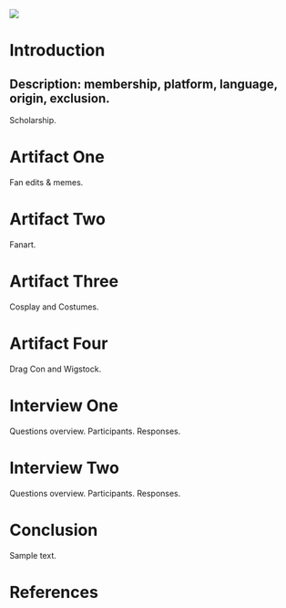 <a href="https://www.juncture-digital.org"><img src="https://juncture-digital.github.io/juncture/static/images/ve-button.png"></a>

<param ve-config
       title="Queer Spaces and Drag Communities"
       author="Allison Caban"
banner="https://commons.wikimedia.org/wiki/File:Green_Blue_Bold_Playful_Fashion_Product_Announcement_Landscape_Banner_(1).jpg"
	layout="vertical">

# Introduction
## Description: membership, platform, language, origin, exclusion.
<param ve-iframe
	label="A Fan's First Experience Attending Drag Con 2019"
	description="Tiffy Goes to Drag Con 2019 by Tiffy Quake"
	license="Public Domain"
	url="https://i.pinimg.com/control2/736x/95/68/02/95680260db6673b75609a3554ae8eb4d.jpg">
Scholarship.
<param ve-iframe
src="https://archive.org/details/1_20210320_20210320_0857/%D8%A7%D9%84%D8%AC%D8%A7%D9%85%D8%B9%20%D9%84%D9%85%D9%81%D8%B1%D8%AF%D8%A7%D8%AA%20%D8%A7%D9%84%D8%A3%D8%AF%D9%88%D9%8A%D8%A9%20%D9%88%D8%A7%D9%84%D8%A3%D8%BA%D8%AF%D9%8A%D8%A9%20%D8%A5%D8%A8%D9%86%20%D8%A7%D9%84%D8%A8%D9%8A%D8%B7%D8%A7%D8%B1%D8%AC%201/page/n111/mode/1up?view=theater&ui=embed&wrapper=false">

# Artifact One
Fan edits & memes.
<param ve-image
	description="A 'faithful photographic reproduction' of a Scene on the Middle Passage"
	label="Scene from the Middle Passage from *Navio negreiro* by Johann Moritz Rugendas"
	license="Public Domain"
	url="https://i.pinimg.com/control2/736x/8f/74/b0/8f74b0cab8479bf0293e2f0df92cbdb4.jpg">
 
# Artifact Two
Fanart.
<param ve-image
	description="A 'faithful photographic reproduction' of a Scene on the Middle Passage"
	label="Scene from the Middle Passage from *Navio negreiro* by Johann Moritz Rugendas"
	license="Public Domain"
	region="-245,1,1227,447"
	url="https://i.pinimg.com/control2/736x/0f/93/67/0f9367e5c04652db765a5b2b0c52c8df.jpg">
       
# Artifact Three
Cosplay and Costumes.
<param ve-image
	description="A 'faithful photographic reproduction' of a Scene on the Middle Passage"
	label="Scene from the Middle Passage from *Navio negreiro* by Johann Moritz Rugendas"
	license="Public Domain"
	url="https://i.pinimg.com/736x/8a/37/69/8a37692c2be5452eb4d302474e2974a7.jpg">

# Artifact Four
Drag Con and Wigstock. 
<param ve-image
	description="A 'faithful photographic reproduction' of a Scene on the Middle Passage"
	label="Scene from the Middle Passage from *Navio negreiro* by Johann Moritz Rugendas"
	license="Public Domain"
	url="https://i.pinimg.com/736x/2c/39/e9/2c39e9e1bab5d47ff35be47ed45e49ba.jpg">

# Interview One
Questions overview.
Participants.
Responses.

# Interview Two
Questions overview.
Participants.
Responses.

# Conclusion
Sample text. 

# References
